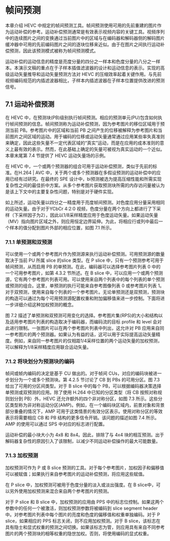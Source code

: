 # 帧间预测

本章介绍 HEVC 中规定的帧间预测工具。帧间预测使用可用的先前重建的图片作为运动补偿的参考。运动补偿预测通常是有效表示视频内容的关键工具。视频序列中的连续图片之间的变换通过当前图片中的区域与在编码器和解码器侧的解码图片缓冲器中可用的先前编码图片之间的逐块位移来近似。由于在图片之间执行运动补偿预测，因此该预测模式被称为帧间预测模式。

运动补偿的运动信息的精度是亮度分量的四分之一样本和色度分量的八分之一样本。本演示文稿的重点在于子样本插值滤波器的设计和运动信息的表示。实现的高级运动矢量推导和运动矢量预测方法对 HEVC 的压缩效率起着关键作用。与先前视频编码规范的内插滤波器相比，子样本内插滤波器在子样本位置提供改进的预测信号。

## 7.1 运动补偿预测

在 HEVC 中，在预测块(PB)级别执行帧间预测。相应的预测单元(PU)包含如何执行帧间预测的信息。帧间预测称为运动补偿预测，因为参考图片的移位区域用于预测当前 PB。参考图片中的区域和当前 PB 之间产生的位移被解释为参考图片和当前图片之间区域的运动。用于编码的位移或运动矢量通常通过应用某些率失真准则来确定，因此这些矢量不一定代表区域的“真实”运动，而是在应用的成本准则的意义上最有效的表示。然而，在此基础上确定的矢量可被视为真实运动的一个近似。本章末尾第 7.4 节提供了 HEVC 运动矢量场的示例。

在 HEVC 中，一个或两个预测器的组合可用于运动补偿预测，类似于先前的标准。在H.264 | AVC 中，关于两个或多个预测器在多假设预测的运动补偿中的应用已经有过研究。在最终的 SPE 设计中，bi预测被选为提高压缩性能和所需实现复杂性之间的最佳折中方案。从多个参考图片获取预测块所需的内存访问量被认为是该上下文中的主要复杂性问题，特别是对于硬件实现。

如上所述，运动矢量以四分之一精度用于亮度帧间预测。对色度应用分量采用相同的运动矢量。由于对于YCbCr 4:2:0 视频，色度分量在两个方向上都进行了下采样（下采样因子为2），因此以1/8采样精度应用于色度运动矢量。如果运动矢量（MV）指向图片区域之外，则应用恒定边界延伸。为此，将相应行或列中最后一个样本的值分配到图片外部的相应位置，如图 7.1 所示。

### 7.1.1 单预测和双预测

可以使用一个或两个参考图片作为预测源来执行运动补偿预测。可用预测源的数量取决于当前 PU 所属 slice 的slice 类型。在 P slice 中，只有一个预测参考可用于帧间预测，从而启用 PB 的单预测。在此，编码器可以选择参考图片列表 0 中的一个可用参考图片，如第 4.3.2 节所述。在 B slice 中，可以应用一个或两个预测源，它有两个参考图片列表可用。可以使用来自两个列表中的每个列表的单个预测或预测的组合。这里，单预测的执行可能来自参考图像列表 0 或参考图片列表 1。对于双预测，使用来自每个列表的一个参考图片。无论单预测还是双预测，预测块的构造可以通过为每个可用预测源配置权重和附加偏移值来进一步控制。下面将进一步详细介绍这种加权预测的概念。

图 7.2 描述了单预测和双预测可用变化的选择。参考图片集(RPS)的大小和结构以及适用参考图片列表的构造取决于编码器，而编码流的目标 profile 和 level 会对此进行限制。一张图片可以在两个参考图片列表中列出，这允许对 PB 应用来自同一参考图片的两个预测器。如果认为有益的话，这可以用于实际提高运动矢量精度。例如，来自同一参考图片的仅相距1/4采样位置的两个运动矢量的加权预测，可以解释为1/8采样精度应用联合运动矢量。

### 7.1.2 将块划分为预测块的编码

帧间或帧内编码的决定是基于 CU 做出的。对于帧间 CUs，对应的编码块被进一步划分为一个或多个预测块。第 4.2.5 节讨论了 CB 到 PBs 的可用分区。图 7.3 给出了可用的分区间类型。对于 B slice 中的每个 PB，可以根据编码器决策选择单预测或双预测的应用。除了使用 H.264 中已知的分区类型（将 CB 按照对称规则划分到 PB）外，HEVC 还允许额外的四个非对称分区，如图 7.3 所示。这些分区类型称为非对称运动分区(AMP)。例如，在一个编码块区域内，前景对象和背景部分重叠的情况下，AMP 可用于这类情景的有效分区表示。使用对称分区的等效表示将需要相应 CB 和 PB 结构的更多信令开销。该问题的描述如图 7.4 所示。AMP 的使用可以通过 SPS 中对应的标志进行配置。

运动补偿的最小块大小为 4x8 和 8x4。因此，排除了与 4x4 块的相互预测。出于解码器复杂性的原因引入了该限制，以减少不同运动补偿操作的最大可能数量。

### 7.1.3 加权预测

加权预测可作为 P 或 B slice 预测的工具。对于每个参考图片，加权因子和偏移值可以被赋值；如果执行来自参考图片的运动补偿预测，将应用这些赋值。

在 P slice 中，加权预测可被用于色度分量的淡入或淡出强度。在 B slice中，可以另外使用加权预测来混合来自两个参考图片的预测。

对于 P slice 和 B slice 中，加权预测的应用由 PPS 中的标志位控制。如果这两个参数中的任何一个被激活，则加权预测参数将被编码到 slice segment header 中。对参考图片列表中每个图片的亮度和色度的偏移值和权重单独编码。对于 P  slice，如果相应的 PPS 标志关闭，则不应用加权预测。对于 B slice，该标志在具有隐士和显式权重的预测之间切换。如果该标志为管，则应用具有来自不同参考图片的两个预测块的相等权重的隐世加权。否则，将使用编码的显式权重。

